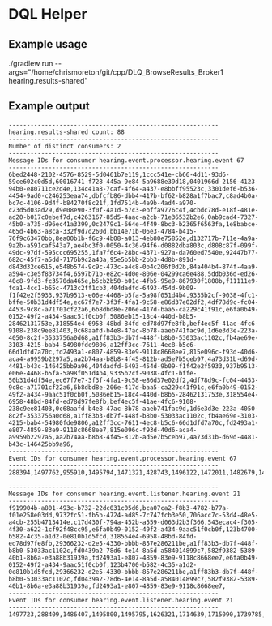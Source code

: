# DQL Helper

## Example usage

./gradlew run --args="/home/chrismoreton/git/cpp/DLQ_BrowseResults_Broker1 hearing.results-shared"

## Example output
    
    ----------------------------------------------------------
    hearing.results-shared count: 88
    ----------------------------------------------------------
    Number of distinct consumers: 2
    ----------------------------------------------------------
    Message IDs for consumer hearing.event.processor.hearing.event 67 
    ----------------------------------------------------------
    6bed2448-2102-4576-8529-5d0461b7e119,1ccc541e-cb66-4d11-93d6-59ce602c0d5d,60016741-f728-445a-9e84-5a9688e39d18,0401966d-2156-4123-94b0-e80711ce2d4e,134c41a8-7caf-4f64-a437-e8bbff95523c,3301def6-b536-4454-9ad0-c246253eaa74,dbfcfb86-dbb4-417b-bf62-b828a1f7bac7,c8ad4b0a-bc7c-4106-9d4f-b84270f8c21f,1fd7514b-4e9b-4ad4-a970-c23d5d03ad29,d9e08e90-3f0f-4a1d-b7c3-ebffa9776c4f,4cbdc78d-e18f-481e-ad20-b017c0ebef7d,c4263167-85d5-4aac-a2cb-71e36532b2e6,0ab9cad4-7327-45b0-a735-d96ec41a3399,0c2479c1-664e-4f49-8bc3-b2365f6563fa,1e8babce-465d-4b63-a8ca-332f9d7d260d,bb14e71b-06e3-4784-b415-76f9c63470bb,8ea00b1b-f6c9-4b08-a013-4eb80e75852e,d132717b-711e-4a9a-9a2b-a591caf543a7,ae4bc3f0-0050-4c36-94f6-d0882dba803c,d808c87f-099f-49dc-97df-595ccc695255,1fa7f6c4-28bc-4371-927a-da760ed7540e,92447b77-682c-45f7-a5dd-7176b9c2a43a,95e5b5bb-2bb3-4d8b-891d-d843d32ce615,e548b574-9c9c-473c-a4c8-0b4c206f0d2b,84a404b4-874f-4aa9-a594-c3e5f83734f4,6597b71b-e82c-4d0e-806e-04299ca6e488,5ddb036d-ed26-40c8-9fd3-fc3570da465e,b5cb2b50-b01c-4fb5-95e9-867930f1808b,f11111e9-fda1-4cc1-b65c-4713c2ff1cb3,404dadfd-6493-454d-9b09-f1f42e2f5933,937b9513-e06e-4468-b5fa-5a98f051d4b4,9335b2cf-9038-4fc1-bffe-50b31d4df54e,ec67f7e7-3f3f-4fa1-9c58-e86d37e02df2,4df78d9c-fc04-4453-9c8c-a71701cf22a6,6b8dbd8e-206e-417d-baa5-ca229c41f91c,e6fa0b49-0152-49f2-a434-9aac51f0cb0f,5086eb15-18c4-440d-b8b5-28462131753e,318554e4-6958-48bd-84fd-ed78d97fe8fb,bef4ec5f-41ae-4fc6-9108-238c9ee81403,0c68aafd-b4e8-47ac-8b78-aaeb741fac9d,1d6e3d3e-223a-4050-8c2f-3533756a0d68,a1ff83b3-db7f-448f-b8b0-53033ac1102c,fb4ae69e-3103-4215-bab4-54980fde9806,a12ff3cc-7611-4ec8-b5c6-66d1dfd7a70c,fd2493a1-e807-4859-83e9-9118c8668ee7,815e096c-f93d-40d6-aca4-a9959b2297a5,aa2b74aa-b8b8-4f45-812b-ad5e7b5ceb97,4a73d31b-d69d-4481-b43c-146425bb9a96,404dadfd-6493-454d-9b09-f1f42e2f5933,937b9513-e06e-4468-b5fa-5a98f051d4b4,9335b2cf-9038-4fc1-bffe-50b31d4df54e,ec67f7e7-3f3f-4fa1-9c58-e86d37e02df2,4df78d9c-fc04-4453-9c8c-a71701cf22a6,6b8dbd8e-206e-417d-baa5-ca229c41f91c,e6fa0b49-0152-49f2-a434-9aac51f0cb0f,5086eb15-18c4-440d-b8b5-28462131753e,318554e4-6958-48bd-84fd-ed78d97fe8fb,bef4ec5f-41ae-4fc6-9108-238c9ee81403,0c68aafd-b4e8-47ac-8b78-aaeb741fac9d,1d6e3d3e-223a-4050-8c2f-3533756a0d68,a1ff83b3-db7f-448f-b8b0-53033ac1102c,fb4ae69e-3103-4215-bab4-54980fde9806,a12ff3cc-7611-4ec8-b5c6-66d1dfd7a70c,fd2493a1-e807-4859-83e9-9118c8668ee7,815e096c-f93d-40d6-aca4-a9959b2297a5,aa2b74aa-b8b8-4f45-812b-ad5e7b5ceb97,4a73d31b-d69d-4481-b43c-146425bb9a96,
    ----------------------------------------------------------
    Event IDs for consumer hearing.event.processor.hearing.event 67
    ----------------------------------------------------------
    288394,1497762,955910,1495794,1471321,428743,1496122,1472011,1482679,1478085,1482703,1477719,1497397,1471663,1474876,1482715,1471666,1482652,1477380,1482664,1475517,1452485,1453095,1609034,1609340,1624002,1624010,1624705,1640705,1712709,1713144,1713469,1713471,1713946,1713958,1714639,1714667,1739785,1740418,1762337,1762953,1763335,1763349,1764279,1764872,1764907,1774484,1782277,1712709,1713144,1713469,1713471,1713946,1713958,1714639,1714667,1739785,1740418,1762337,1762953,1763335,1763349,1764279,1764872,1764907,1774484,1782277,
    
    ----------------------------------------------------------
    Message IDs for consumer hearing.event.listener.hearing.event 21 
    ----------------------------------------------------------
    f919904b-a801-493c-b732-22dc031c05d6,bca07ca2-f8b3-4782-b77a-f01e258e03dd,9732fc51-fb5b-4724-ad85-7c747fcb3e50,706acc7c-53d4-48e5-a4cb-255b4713414e,c17d430f-794a-452b-a559-d063d2b3f366,543ecac4-f305-4f30-a622-1cf92f48cc95,e6fa0b49-0152-49f2-a434-9aac51f0cb0f,123b4700-b582-4c35-a1d2-0e810b1d5fcd,318554e4-6958-48bd-84fd-ed78d97fe8fb,29366232-d2e5-4330-bbbb-857e286211be,a1ff83b3-db7f-448f-b8b0-53033ac1102c,fd0439a2-78d6-4e14-8a5d-a584014899c7,582f9382-5389-40b1-8b6a-e3a88b31939a,fd2493a1-e807-4859-83e9-9118c8668ee7,e6fa0b49-0152-49f2-a434-9aac51f0cb0f,123b4700-b582-4c35-a1d2-0e810b1d5fcd,29366232-d2e5-4330-bbbb-857e286211be,a1ff83b3-db7f-448f-b8b0-53033ac1102c,fd0439a2-78d6-4e14-8a5d-a584014899c7,582f9382-5389-40b1-8b6a-e3a88b31939a,fd2493a1-e807-4859-83e9-9118c8668ee7,
    ----------------------------------------------------------
    Event IDs for consumer hearing.event.listener.hearing.event 21
    ----------------------------------------------------------
    1497723,288409,1486407,1495800,1495795,1626321,1714639,1715090,1739785,1762952,1763335,1763374,1764393,1764872,1714639,1715090,1762952,1763335,1763374,1764393,1764872,

